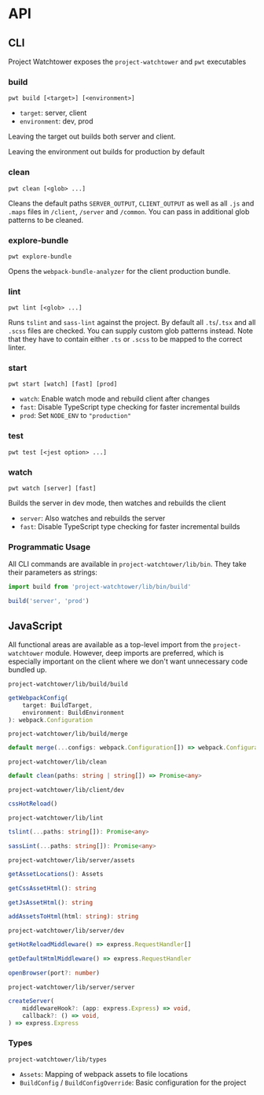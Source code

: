 # API

## CLI

Project Watchtower exposes the `project-watchtower` and `pwt` executables

### build

```
pwt build [<target>] [<environment>]
```

* `target`: server, client
* `environment`: dev, prod

Leaving the target out builds both server and client.

Leaving the environment out builds for production by default

### clean

```
pwt clean [<glob> ...]
```

Cleans the default paths `SERVER_OUTPUT`, `CLIENT_OUTPUT` as well as all `.js` and `.maps` files in `/client`, `/server` and `/common`. You can pass in additional glob patterns to be cleaned.

### explore-bundle

```
pwt explore-bundle
```

Opens the `webpack-bundle-analyzer` for the client production bundle.

### lint

```
pwt lint [<glob> ...]
```

Runs `tslint` and `sass-lint` against the project. By default all `.ts`/`.tsx` and all `.scss` files are checked. You can supply custom glob patterns instead. Note that they have to contain either `.ts` or `.scss` to be mapped to the correct linter.

### start

```
pwt start [watch] [fast] [prod]
```

*   `watch`: Enable watch mode and rebuild client after changes
*   `fast`: Disable TypeScript type checking for faster incremental builds
*   `prod`: Set `NODE_ENV` to `"production"`

### test

```
pwt test [<jest option> ...]
```

### watch

```
pwt watch [server] [fast]
```

Builds the server in dev mode, then watches and rebuilds the client

* `server`: Also watches and rebuilds the server
* `fast`: Disable TypeScript type checking for faster incremental builds

### Programmatic Usage

All CLI commands are available in `project-watchtower/lib/bin`. They take their parameters as strings:

```ts
import build from 'project-watchtower/lib/bin/build'

build('server', 'prod')
```

## JavaScript

All functional areas are available as a top-level import from the `project-watchtower` module. However, deep imports are preferred, which is especially important on the client where we don't want unnecessary code bundled up.

`project-watchtower/lib/build/build`

```ts
getWebpackConfig(
    target: BuildTarget,
    environment: BuildEnvironment
): webpack.Configuration
```

`project-watchtower/lib/build/merge`

```ts
default merge(...configs: webpack.Configuration[]) => webpack.Configuration[]
```

`project-watchtower/lib/clean`

```ts
default clean(paths: string | string[]) => Promise<any>
```

`project-watchtower/lib/client/dev`

```ts
cssHotReload()
```

`project-watchtower/lib/lint`

```ts
tslint(...paths: string[]): Promise<any>

sassLint(...paths: string[]): Promise<any>
```

`project-watchtower/lib/server/assets`

```ts
getAssetLocations(): Assets

getCssAssetHtml(): string

getJsAssetHtml(): string

addAssetsToHtml(html: string): string
```

`project-watchtower/lib/server/dev`

```ts
getHotReloadMiddleware() => express.RequestHandler[]

getDefaultHtmlMiddleware() => express.RequestHandler

openBrowser(port?: number)
```

`project-watchtower/lib/server/server`

```ts
createServer(
    middlewareHook?: (app: express.Express) => void,
    callback?: () => void,
) => express.Express
```

### Types

`project-watchtower/lib/types`

*   `Assets`: Mapping of webpack assets to file locations
*   `BuildConfig` / `BuildConfigOverride`: Basic configuration for the project
